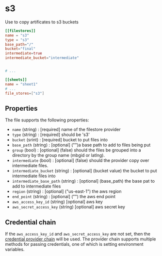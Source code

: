 # s3

Use to copy artificates to s3 buckets

```toml
[[filestores]]
name = "s3"
type = "s3"
base_path="/"
bucket="final"
intermediate=true
intermediate_bucket="intermediate"


# ...

[[sheets]]
name = "sheet1"
# ...
file_stores=["s3"]
```

## Properties

The file supports the following properties:

* `name` (string) : [required] name of the filestore provider
* `type` (string) : [required] should be 's3'
* `bucket` (srint) : [required] bucket to put files into 
* `base_path` (string) : [optional] ("")a base path to add to files being put
* `group` (bool) : [optional] (false) should the files be grouped into a directory by the group name (mbgid or latlng).
* `intermediate` (bool) : [optional] (false) should the provider copy over intermediate files.
* `intermediate_bucket` (string) : [optional] (bucket value) the bucket to put intermediate files into
* `intermediate_base_path` (string) : [optional] (base_path) the base pat to add to intermediate files
* `region` (string) : [optional] ("us-east-1") the aws region
* `end_point` (string) : [optional] ("") the aws end point
* `aws_access_key_id` (string) [optional] aws key
* `aws_secret_access_key` (string) [optional] aws secret key

## Credential chain

If the `aws_access_key_id` and `aws_secret_access_key` are not set, then the [credential provider chain](http://docs.aws.amazon.com/sdk-for-go/v1/developer-guide/configuring-sdk.html) will be used. The provider chain supports multiple methods for passing credentials, one of which is setting environment variables.
